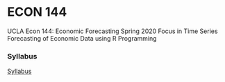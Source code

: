 # ECON 144
UCLA Econ 144: Economic Forecasting Spring 2020
Focus in Time Series Forecasting of Economic Data using R Programming

### Syllabus 

[Syllabus](https://github.com/icranfield/ECON-144/blob/master/econ144_spring_2020%20Syllabus.pdf)
